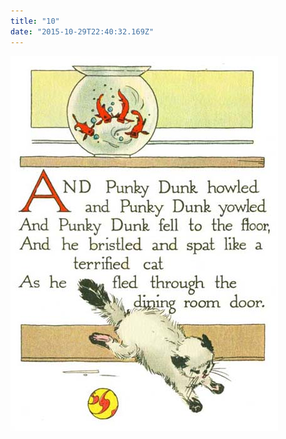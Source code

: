 ```yaml
---
title: "10"
date: "2015-10-29T22:40:32.169Z"
---
```


<!-- And Punky Dunk howled and Punky Dunk yowled

And Punky Dunk fell to the floor,

And he bristled and spat like a terrified cat

As he fled through the dining room door. -->

![Punky Dunk with gold fish bowl ](./010.jpg)
